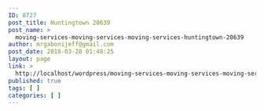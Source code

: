 ```yaml
---
ID: 8727
post_title: Huntingtown 20639
post_name: >
  moving-services-moving-services-moving-services-huntingtown-20639
author: mrgabonijeff@gmail.com
post_date: 2018-03-28 01:48:25
layout: page
link: >
  http://localhost/wordpress/moving-services-moving-services-moving-services-huntingtown-20639/
published: true
tags: [ ]
categories: [ ]
---
```

